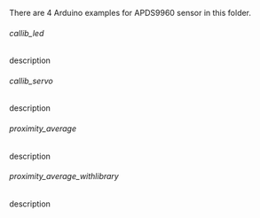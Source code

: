 There are 4 Arduino examples for APDS9960 sensor in this folder.

###### callib_led
description

###### callib_servo
description

###### proximity_average
description

###### proximity_average_withlibrary
description
